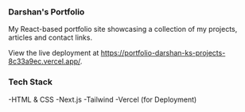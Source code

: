 ### Darshan's Portfolio

My React-based portfolio site showcasing a collection of my projects, articles and contact links.

View the live deployment at https://portfolio-darshan-ks-projects-8c33a9ec.vercel.app/.

### Tech Stack

-HTML & CSS
-Next.js
-Tailwind 
-Vercel (for Deployment)
